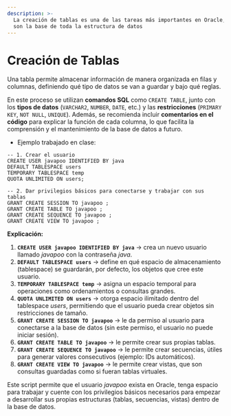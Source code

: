 ```yaml
---
description: >-
  La creación de tablas es una de las tareas más importantes en Oracle, ya que
  son la base de toda la estructura de datos
---
```


# Creación de Tablas

Una tabla permite almacenar información de manera organizada en filas y columnas, definiendo qué tipo de datos se van a guardar y bajo qué reglas.

En este proceso se utilizan **comandos SQL** como `CREATE TABLE`, junto con los **tipos de datos** (`VARCHAR2`, `NUMBER`, `DATE`, etc.) y las **restricciones** (`PRIMARY KEY`, `NOT NULL`, `UNIQUE`). Además, se recomienda incluir **comentarios en el código** para explicar la función de cada columna, lo que facilita la comprensión y el mantenimiento de la base de datos a futuro.

* Ejemplo trabajado en clase:

```
-- 1. Crear el usuario 
CREATE USER javapoo IDENTIFIED BY java
DEFAULT TABLESPACE users
TEMPORARY TABLESPACE temp
QUOTA UNLIMITED ON users;

-- 2. Dar privilegios básicos para conectarse y trabajar con sus tablas
GRANT CREATE SESSION TO javapoo ;
GRANT CREATE TABLE TO javapoo ;
GRANT CREATE SEQUENCE TO javapoo ;
GRANT CREATE VIEW TO javapoo ;
```

**Explicación:**

1. **`CREATE USER javapoo IDENTIFIED BY java`** → crea un nuevo usuario llamado _javapoo_ con la contraseña _java_.
2. **`DEFAULT TABLESPACE users`** → define en qué espacio de almacenamiento (tablespace) se guardarán, por defecto, los objetos que cree este usuario.
3. **`TEMPORARY TABLESPACE temp`** → asigna un espacio temporal para operaciones como ordenamientos o consultas grandes.
4. **`QUOTA UNLIMITED ON users`** → otorga espacio ilimitado dentro del tablespace _users_, permitiendo que el usuario pueda crear objetos sin restricciones de tamaño.
5. **`GRANT CREATE SESSION TO javapoo`** → le da permiso al usuario para conectarse a la base de datos (sin este permiso, el usuario no puede iniciar sesión).
6. **`GRANT CREATE TABLE TO javapoo`** → le permite crear sus propias tablas.
7. **`GRANT CREATE SEQUENCE TO javapoo`** → le permite crear secuencias, útiles para generar valores consecutivos (ejemplo: IDs automáticos).
8. **`GRANT CREATE VIEW TO javapoo`** → le permite crear vistas, que son consultas guardadas como si fueran tablas virtuales.

Este script permite que el usuario _javapoo_ exista en Oracle, tenga espacio para trabajar y cuente con los privilegios básicos necesarios para empezar a desarrollar sus propias estructuras (tablas, secuencias, vistas) dentro de la base de datos.
